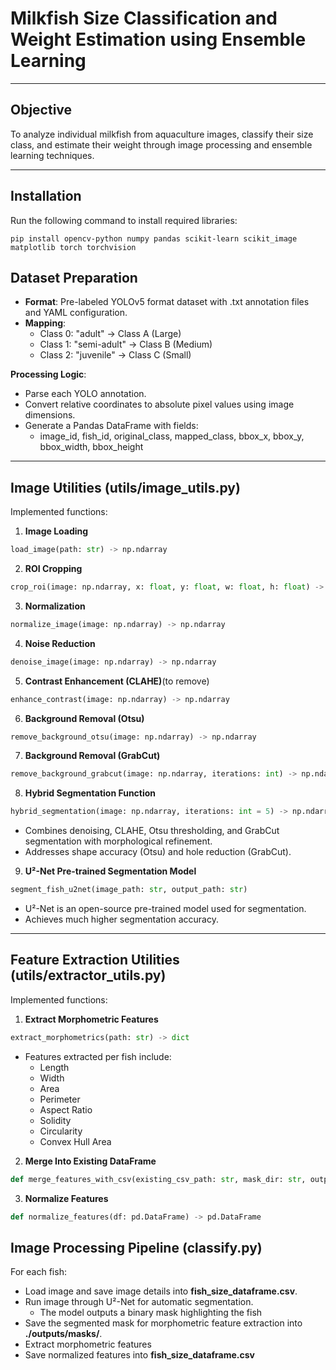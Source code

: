 # Milkfish Size Classification and Weight Estimation using Ensemble Learning

---

## Objective
To analyze individual milkfish from aquaculture images, classify their size class, and estimate their weight through image processing and ensemble learning techniques.

---

## Installation

Run the following command to install required libraries:

```
pip install opencv-python numpy pandas scikit-learn scikit_image matplotlib torch torchvision
```

## Dataset Preparation
- **Format**: Pre-labeled YOLOv5 format dataset with .txt annotation files and YAML configuration.
- **Mapping**:
  - Class 0: "adult" → Class A (Large)
  - Class 1: "semi-adult" → Class B (Medium)
  - Class 2: "juvenile" → Class C (Small)

**Processing Logic**:
- Parse each YOLO annotation.
- Convert relative coordinates to absolute pixel values using image dimensions.
- Generate a Pandas DataFrame with fields:
  - image_id, fish_id, original_class, mapped_class, bbox_x, bbox_y, bbox_width, bbox_height

---

## Image Utilities (utils/image_utils.py)
Implemented functions:

1. **Image Loading**
```python
load_image(path: str) -> np.ndarray
```

2. **ROI Cropping**
```python
crop_roi(image: np.ndarray, x: float, y: float, w: float, h: float) -> np.ndarray
```

3. **Normalization**
```python
normalize_image(image: np.ndarray) -> np.ndarray
```

4. **Noise Reduction**
```python
denoise_image(image: np.ndarray) -> np.ndarray
```

5. **Contrast Enhancement (CLAHE)**(to remove)
```python
enhance_contrast(image: np.ndarray) -> np.ndarray
```

6. **Background Removal (Otsu)**
```python
remove_background_otsu(image: np.ndarray) -> np.ndarray
```

7. **Background Removal (GrabCut)**
```python
remove_background_grabcut(image: np.ndarray, iterations: int) -> np.ndarray
```

8. **Hybrid Segmentation Function**
```python
hybrid_segmentation(image: np.ndarray, iterations: int = 5) -> np.ndarray
```
- Combines denoising, CLAHE, Otsu thresholding, and GrabCut segmentation with morphological refinement.
- Addresses shape accuracy (Otsu) and hole reduction (GrabCut).

9. **U²-Net Pre-trained Segmentation Model**
```python
segment_fish_u2net(image_path: str, output_path: str)
```
- U²-Net is an open-source pre-trained model used for segmentation.
- Achieves much higher segmentation accuracy.
---

## Feature Extraction Utilities (utils/extractor_utils.py)
Implemented functions:

1. **Extract Morphometric Features**
```python
extract_morphometrics(path: str) -> dict
```
- Features extracted per fish include:
  - Length
  - Width
  - Area
  - Perimeter
  - Aspect Ratio
  - Solidity
  - Circularity
  - Convex Hull Area

2. **Merge Into Existing DataFrame**
```python
def merge_features_with_csv(existing_csv_path: str, mask_dir: str, output_csv_path: str)
```

3. **Normalize Features**
```python
def normalize_features(df: pd.DataFrame) -> pd.DataFrame
```

## Image Processing Pipeline (classify.py)
For each fish:
- Load image and save image details into **fish_size_dataframe.csv**.
- Run image through U²-Net for automatic segmentation.
  - The model outputs a binary mask highlighting the fish
- Save the segmented mask for morphometric feature extraction into **./outputs/masks/**.
- Extract morphometric features
- Save normalized features into **fish_size_dataframe.csv**
